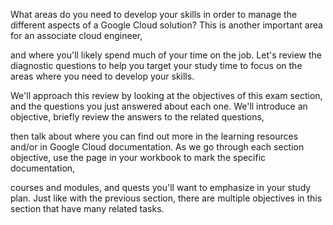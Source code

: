  What areas do you need to develop your skills in order to manage the different aspects of a Google Cloud solution? This is another important area for an associate cloud engineer,

and where you'll likely spend much of your time on the job. Let's review the diagnostic questions to help you target your study time to focus on the areas where you need to develop your skills.

We'll approach this review by looking at the objectives of this exam section, and the questions you just answered about each one. We'll introduce an objective, briefly review the answers to the related questions,

then talk about where you can find out more in the learning resources and/or in Google Cloud documentation. As we go through each section objective, use the page in your workbook to mark the specific documentation,

courses and modules, and quests you'll want to emphasize in your study plan. Just like with the previous section, there are multiple objectives in this section that have many related tasks.